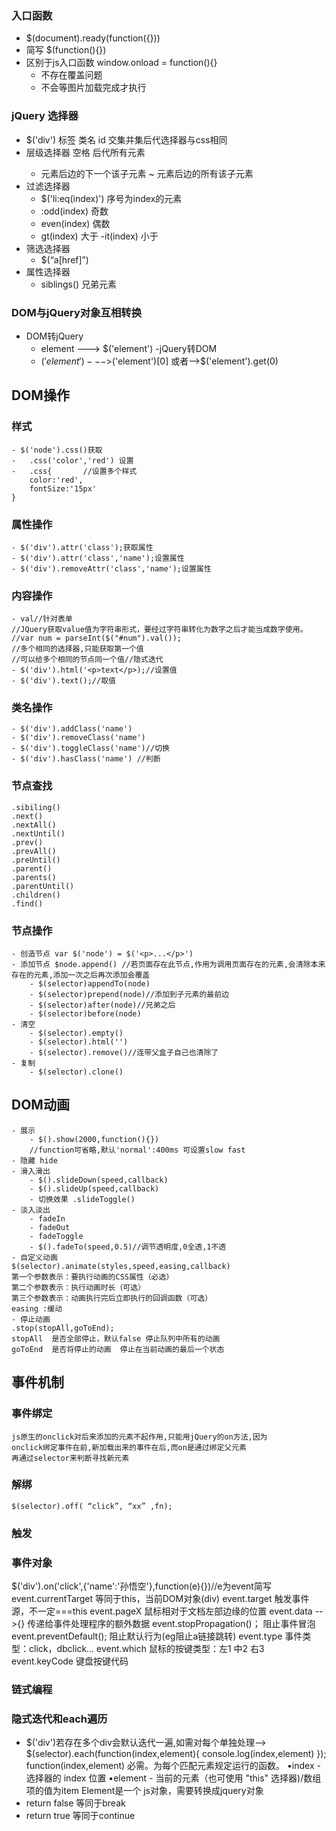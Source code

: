 ### 入口函数
- $(document).ready(function({}))
- 简写 $(function(){}) 
- 区别于js入口函数 window.onload = function(){}
     -  不存在覆盖问题
     -  不会等图片加载完成才执行
### jQuery 选择器
- $('div') 标签 类名 id 交集并集后代选择器与css相同
- 层级选择器
     空格 后代所有元素
     >
     +  元素后边的下一个该子元素
     ~  元素后边的所有该子元素
- 过滤选择器
    - $('li:eq(index)') 序号为index的元素
    - :odd(index)   奇数
    - even(index)   偶数
     - gt(index)   大于
      -it(index)   小于
- 筛选选择器
    - $(“a[href]”)
- 属性选择器
    - siblings() 兄弟元素
### DOM与jQuery对象互相转换
- DOM转jQuery
    - element ---> $('element')
-jQuery转DOM
    - $('element') --->$('element')[0]
                或者-->$('element').get(0)

## DOM操作
### 样式
    - $('node').css()获取
    -   .css('color','red') 设置
    -   .css{       //设置多个样式
        color:'red',
        fontSize:'15px'
    }
### 属性操作
    - $('div').attr('class');获取属性
    - $('div').attr('class','name');设置属性
    - $('div').removeAttr('class','name');设置属性
### 内容操作
    - val//针对表单   
    //JQuery获取value值为字符串形式，要经过字符串转化为数字之后才能当成数字使用。          
    //var num = parseInt($("#num").val());
    //多个相同的选择器,只能获取第一个值
    //可以给多个相同的节点同一个值//隐式迭代
    - $('div').html('<p>text</p>);//设置值
    - $('div').text();//取值
### 类名操作
    - $('div').addClass('name')
    - $('div').removeClass('name')
    - $('div').toggleClass('name')//切换
    - $('div').hasClass('name') //判断
### 节点查找
    .sibiling()
    .next()
    .nextAll()
    .nextUntil()
    .prev()
    .prevAll()
    .preUntil()
    .parent()
    .parents()
    .parentUntil()
    .children()
    .find()
### 节点操作
    - 创造节点 var $('node') = $('<p>...</p>')
    - 添加节点 $node.append() //若页面存在此节点,作用为调用页面存在的元素,会清除本来存在的元素,添加一次之后再次添加会覆盖
        - $(selector)appendTo(node)
        - $(selector)prepend(node)//添加到子元素的最前边
        - $(selector)after(node)//兄弟之后
        - $(selector)before(node)
    - 清空
        - $(selector).empty()
        - $(selector).html('')
        - $(selector).remove()//连带父盒子自己也清除了
    - 复制
        - $(selector).clone()
## DOM动画
    - 展示 
        - $().show(2000,function(){}) 
        //function可省略,默认'normal':400ms 可设置slow fast
    - 隐藏 hide
    - 滑入滑出
        - $().slideDown(speed,callback)
        - $().slideUp(speed,callback)
        - 切换效果 .slideToggle()
    - 淡入淡出
        - fadeIn
        - fadeOut
        - fadeToggle
        - $().fadeTo(speed,0.5)//调节透明度,0全透,1不透
    - 自定义动画
    $(selector).animate(styles,speed,easing,callback)
	第一个参数表示：要执行动画的CSS属性（必选）
 	第二个参数表示：执行动画时长（可选）
	第三个参数表示：动画执行完后立即执行的回调函数（可选）
    easing :缓动
    - 停止动画
    .stop(stopAll,goToEnd);
    stopAll  是否全部停止，默认false 停止队列中所有的动画
    goToEnd  是否将停止的动画  停止在当前动画的最后一个状态  

## 事件机制
### 事件绑定
    js原生的onclick对后来添加的元素不起作用,只能用jQuery的on方法,因为
    onclick绑定事件在前,新加载出来的事件在后,而on是通过绑定父元素
    再通过selector来判断寻找新元素
### 解绑
    $(selector).off( “click”, “xx” ,fn);
### 触发
### 事件对象
$('div').on('click',{'name':'孙悟空'},function(e){})//e为event简写  
    event.currentTarget 			等同于this，当前DOM对象(div)
    event.target 					触发事件源，不一定===this
    event.pageX 					鼠标相对于文档左部边缘的位置
     event.data -->{}				传递给事件处理程序的额外数据
    event.stopPropagation()；	阻止事件冒泡
    event.preventDefault(); 	阻止默认行为(eg阻止a链接跳转)
    event.type 					事件类型：click，dbclick…
    event.which 				鼠标的按键类型：左1 中2 右3
    event.keyCode				键盘按键代码

### 链式编程
### 隐式迭代和each遍历
- $('div')若存在多个div会默认迭代一遍,如需对每个单独处理-->
$(selector).each(function(index,element){
    console.log(index,element)
});
 function(index,element) 必需。为每个匹配元素规定运行的函数。 
•index - 选择器的 index 位置 
•element - 当前的元素（也可使用 "this" 选择器)/数组项的值为item
Element是一个 js对象，需要转换成jquery对象
- return false 等同于break
- return true 等同于continue